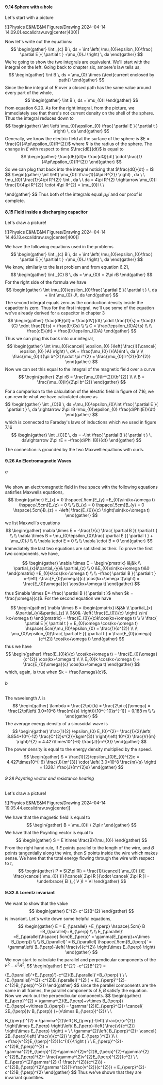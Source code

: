 #### 9.14 Sphere with a hole

Let's start with a picture 

![[Physics E&M/E&M Figures/Drawing 2024-04-14 14.09.01.excalidraw.svg|center|400]]

Now let's write out the equations: 
$$
\begin{gather}
\int _{c} B \, ds  = \int \left( \mu_{0}\epsilon_{0}\frac{ \partial E }{ \partial t } +\mu_{0}J \right) \, da
\end{gather}
$$
We're going to show the two integrals are equivalent. We'll start with the integral on the left. Going back to chapter six, ampere's law tells us, 
$$
\begin{gather}
\int B \, ds = \mu_{0} \times (\text{current enclosed by path})
\end{gather}
$$
Since the line integral of $B$ over a closed path has the same value around every part of the whole, 
$$
\begin{gather}
\int B \, ds = \mu_{0}I
\end{gather}
$$
from equation 6.20. As for the right integral, from the picture, we immediately see that there's not current density on the shell of the sphere. Thus the integral reduces down to
$$
\begin{gather}
\int \left( \mu_{0}\epsilon_{0} \frac{ \partial E }{ \partial t }  \right)  \, da
\end{gather}
$$
Generally, we know the electric field at the surface of the sphere is $E = \frac{Q}{4\pi\epsilon_{0}R^{2}}$ where $R$ is the radius of the sphere. The change in $E$ with respect to time $\frac{dE}{dt}$ is equal to 
$$
\begin{gather}
\frac{dE}{dt}= \frac{dQ}{dt} \cdot \frac{1}{4\pi\epsilon_{0}R^{2}}
\end{gather}
$$
So we can plug that back into the integral noticing that $\frac{dQ}{dt} = I$
$$
\begin{gather}
\int \left( \mu_{0}I \frac{1}{4\pi R^{2}} \right) \, da \\ \\ 
\mu_{0}I \frac{1}{4\pi R^{2}} \int   \, da \\ \\
da = 4\pi R^{2} \rightarrow \mu_{0}I \frac{1}{4\pi R^{2}} \cdot 4\pi R^{2} = \mu_{0}I \\ \\

\end{gather}
$$
Thus both of the integrals equal $\mu_{0}I$ and our proof is complete. 

#### 8.15 Field inside a discharging capacitor

Let's draw a picture!

![[Physics E&M/E&M Figures/Drawing 2024-04-14 14.46.13.excalidraw.svg|center|400]]

We have the following equations used in the problems
$$
\begin{gather}
\int _{c} B \, ds  = \int \left( \mu_{0}\epsilon_{0}\frac{ \partial E }{ \partial t } +\mu_{0}J \right) \, da
\end{gather}
$$
We know, similarly to the last problem and from equation $6.21$, 
$$
\begin{gather}
\int _{C} B \, ds = \mu_{0}I = 2\pi rB
\end{gather}
$$
For the right side of the formula we have 
$$
\begin{gather}
\int \mu_{0}\epsilon_{0}\frac{ \partial E }{ \partial t }  \, da + \int \mu_{0} J\, da
\end{gather}
$$
The second integral equals zero as the conduction density inside the capacitor is zero. Thus for the first integral, we'll use some of the equation we've already derived for a capacitor in chapter 3
$$
\begin{gather}
\frac{dE}{dt}  = \frac{dV}{dt} \cdot \frac{1}{s} = \frac{I}{C} \cdot \frac{1}{s} = \frac{I}{Cs} \\ \\ 
C = \frac{\epsilon_{0}A}{s}  \\ \\ 
\frac{dE}{dt} = \frac{I}{\epsilon_{0}A}
\end{gather}
$$
Thus we can plug this back into our integral, 
$$
\begin{gather}
\int \mu_{0}\cancel{ \epsilon_{0} }\left( \frac{I}{\cancel{ \epsilon_{0} }A} \right) \, dA = \frac{\mu_{0} I}{A}\int  \, da \\ \\ 
\frac{\mu_{0}I}{\pi b^{2}}\cdot \pi r^{2} = \frac{\mu_{0}Ir^{2}}{b^{2}}
\end{gather}
$$
Now we can set this equal to the integral of the magnetic field over a curve 
$$
\begin{gather}
2\pi rB =  \frac{\mu_{0}Ir^{2}}{b^{2}} \\ \\ 
B = \frac{\mu_{0}Ir}{2\pi b^{2}}
\end{gather}
$$

For a comparison to the calculation of the electric field in figure of 7.16, we can rewrite what we have calculated above as
$$
\begin{gather}
\int _{C}B \, ds =\mu_{0}\epsilon_{0}\int \frac{ \partial E }{ \partial t }  \, da \rightarrow 2\pi rB=\mu_{0}\epsilon_{0}  \frac{d\Phi(E)}{dt}
\end{gather}
$$
which is connected to Faraday's laws of inductions which we used in figure 7.16
$$
\begin{gather}
\int _{C}E \, ds  = -\int \frac{ \partial B }{ \partial t }  \, da\rightarrow 2\pi rE = -\frac{d\Phi (B)}{dt}
\end{gather}
$$

The connection is grounded by the two Maxwell equations with curls. 

#### 9.26 An Electromagnetic Waves

###### a

We show an electromagnetic field in free space with the following equations satisfies Maxwells equations, 
$$
\begin{gather}
E_{x} = 0 \hspace{.5cm}E_{y} =E_{0}\sin(kx+\omega t) \hspace{.5cm}E_{z} = 0 \\ \\
B_{x} = 0 \hspace{.5cm}B_{y} = 0 \hspace{.5cm}B_{z} = -\left( \frac{E_{0}}{c} \right)\sin(kx+\omega t)
\end{gather}
$$
we list Maxwell's equations
$$
\begin{gather}
\nabla \times E = -\frac{1}{c} \frac{ \partial B }{ \partial t }  \\ \\ 
\nabla \times B = \mu_{0}\epsilon_{0}\frac{ \partial E }{ \partial t } + \mu_{0}J \\ \\ 
\nabla \cdot E = 0 \\ \\ 
\nabla \cdot B = 0
\end{gather}
$$
Immediately the last two equations are satisfied as their. To prove the first two components, we have, 

$$
\begin{gather}
\nabla \times E = \begin{pmatrix}
i&j&k \\
\partial_{x}&\partial_{y}& \partial_{z} \\
0 &E_{0}\sin(kx+\omega t)&0
\end{pmatrix} =E_{0}k\cos(kx+\omega t) \\ \\
-\frac{ \partial B }{ \partial t } =-\left( -\frac{E_{0}\omega}{c} \cos(kx+\omega t)\right) = \frac{E_{0}\omega}{c} \cos(kx+\omega t)
\end{gather}
$$

thus $\nabla \times E=-\frac{ \partial B }{ \partial t }$ when $k = \frac{\omega}{c}$. For the second equation we have 

$$
\begin{gather}
\nabla \times B = \begin{pmatrix}
i&j&k \\
\partial_{x} &\partial_{y}&\partial_{z} \\
0&0& -\left( \frac{E_{0}}{c} \right) \sin( kx+\omega t)
\end{pmatrix} = \frac{E_{0}}{c}k\cos(kx+\omega t) \\ \\ 
\frac{ \partial E }{ \partial t }  = E_{0}\omega \cos(kx+\omega t) \hspace{.5cm}\mu_{0}\epsilon_{0} = \frac{1}{c^{2}} \\ \\ 
\mu_{0}\epsilon_{0}\frac{ \partial E }{ \partial t }  = \frac{E_{0}\omega}{c^{2}} \cos(kx+\omega t) 
\end{gather}
$$
thus we have 
$$
\begin{gather}
 \frac{E_{0}k}{c} \cos(kx+\omega t) = \frac{E_{0}\omega}{c^{2}} \cos(kx+\omega t)  \\ \\ 
 E_{0}k \cos(kx+\omega t)  = \frac{E_{0}\omega}{c} \cos(kx+\omega t)
\end{gather}
$$
which, again, is true when $k = \frac{\omega}{c}$. 

###### b

The wavelength $\lambda$ is 
$$
\begin{gather}
\lambda = \frac{2\pi}{k} = \frac{2\pi c}{\omega} = \frac{2\pi\left( 3.0*10^8 \frac{m}{s} \right)}{10^{-10}s^{-1}} = 0.188 m \\ \\
\end{gather}
$$
The average energy density of a sinusoidal wave is 
$$
\begin{gather}
\frac{1}{2} \epsilon_{0} E_{0}^{2}= \frac{1}{2}\left( 8.854*10^{-12} \frac{C^{2}s^{2}}{kgm^{3}} \right)\left( 10^{3} \frac{V}{m} \right)^{2} = 4.427\times10^{-6} \frac{J}{m^{3}}
\end{gather}
$$
The power density is equal to the energy density multiplied by the speed.
$$
\begin{gather}
S = \frac{1}{2}\epsilon_{0}E_{0}^{2}c = 4.427\times10^{-6} \frac{J}{m^{3}} \cdot \left( 3.0*10^8 \frac{m}{s} \right) = 1328.1 \frac{J}{m^{2}s}
\end{gather}
$$
###### 9.28 Poynting vector and resistance heating

Let's draw a picture!

![[Physics E&M/E&M Figures/Drawing 2024-04-14 19.05.44.excalidraw.svg|center]]

We have that the magnetic field is equal to 
$$
\begin{gather}
B = \mu_{0}I / 2\pi r
\end{gather}
$$
We have that the Poynting vector is equal to 
$$
\begin{gather}
S = E \times \frac{B}{\mu_{0}}
\end{gather}
$$
From the right hand rule, if $E$ points parallel to the length of the wire, and $B$ points tangentially along the wire, then $S$ points inside the wire which makes sense. We have that the total energy flowing through the wire with respect to $t$, 
$$
\begin{gather}
P = S(2\pi Rl) = \frac{1}{\cancel{ \mu_{0} }}E \frac{\cancel{ \mu_{0} }I}{\cancel{ 2\pi R }}\cdot \cancel{ 2\pi R }l = \underbrace{ El }_{ V }I = VI
\end{gather}
$$

#### 9.32 A Lorentz invariant

We want to show that the value 
$$
\begin{gather}
E^{2}-c^{2}B^{2}
\end{gather}
$$
is invariant. Let's write down some helpful equations, 
$$
\begin{gather}
E = E_{\parallel} +E_{\perp} \hspace{.5cm} B =B_{\parallel}+B_{\perp} \\ \\ 
E_{\parallel}' =E_{\parallel}\hspace{.5cm}E_{\perp}' = \gamma(E_{\perp}+v\times B_{\perp}) \\ \\ 
B_{\parallel}' = B_{\parallel} \hspace{.5cm}B_{\perp}' = \gamma\left( B_{\perp}-\left( \frac{v}{c^{2}} \right)\times E_{\perp} \right)
\end{gather}
$$
We now start to calculate the parallel and perpendicular components of the $E^{2}-c^{2}B^{2}$, 
$$
\begin{gather}
E^{2'} -c^{2}B^{2'}  = 

(E_{\parallel}'+E_{\perp}')-c^{2}(B_{\parallel}'+B_{\perp}') \\ \\ 
(E_{\parallel}'^{2}-c^{2}B_{\parallel}'^{2} ) + (E_{\perp}'^{2}-c^{2}B_{\perp}'^{2})
\end{gather}
$$
since the parallel components are the same in all frames, the parallel components of $E,B$ satisfy the equation. Now we work out the perpendicular components. 
$$
\begin{gather}
E_{\perp}'^{2} =  \gamma^{2}(E_{\perp}+v\times B_{\perp}) (E_{\perp}+v\times B_{\perp})  = \gamma^{2}(E_{\perp}^{2}+\cancel{ 2E_{\perp}(v B_{\perp}) }+(v\times B_{\perp})^{2}) \\ \\

B_{\perp}'^{2} = \gamma^{2}\left( B_{\perp}-\left( \frac{v}{c^{2}} \right)\times E_{\perp} \right)\left( B_{\perp}-\left( \frac{v}{c^{2}} \right)\times E_{\perp} \right) = \\ \\  \gamma^{2}\left( B_{\perp}^{2}- \cancel{ 2B_{\perp}\left( \frac{v}{c^{2}} \right) E_{\perp }^{2}  }\\ \\ 
+\frac{v^{2}E_{\perp}^{2}}{c^{4}}\right  ) \\ \\ 
E_{\perp}'^{2}-c^{2}B_{\perp}'^{2} = \gamma^{2}E_{\perp}^{2}+\gamma^{2}v^{2}B_{\perp}^{2}+\gamma^{2} c^{2}B_{\perp}^{2}- \frac{\gamma^{2}v^{2}E_{\perp}^{2}}{c^2} \\ \\
E_{\perp}^{2}\gamma^{2} (1-\frac{v^{2}}{c^{2}}) - c^{2}B_{\perp}^{2}\gamma^{2}(1-\frac{v^{2}}{c^{2}}) = E_{\perp}^{2}-c^{2}B_{\perp}^{2}
\end{gather}
$$
Thus we've shown that they are invariant quantities. 

